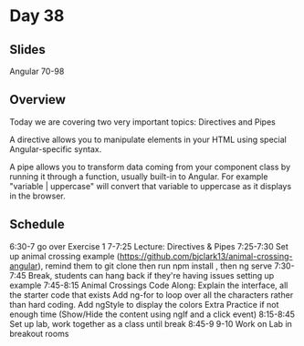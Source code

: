 # Day 38

## Slides

Angular 70-98

## Overview

Today we are covering two very important topics: Directives and Pipes

A directive allows you to manipulate elements in your HTML using special Angular-specific syntax.

A pipe allows you to transform data coming from your component class by running it through a function, usually built-in to Angular. For example "variable | uppercase" will convert that variable to uppercase as it displays in the browser.

## Schedule

6:30-7 go over Exercise 1
7-7:25 Lecture: Directives & Pipes
7:25-7:30 Set up animal crossing example (https://github.com/bjclark13/animal-crossing-angular), remind them to git clone then run npm install , then ng serve
7:30-7:45 Break, students can hang back if they're having issues setting up example
7:45-8:15 Animal Crossings Code Along:
Explain the interface, all the starter code that exists
Add ng-for to loop over all the characters rather than hard coding.
Add ngStyle to display the colors
Extra Practice if not enough time (Show/Hide the content using ngIf and a click event)
8:15-8:45 Set up lab, work together as a class until break
8:45-9
9-10 Work on Lab in breakout rooms
